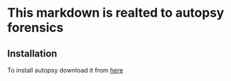 # This markdown is realted to autopsy forensics

## Installation
To install autopsy download it from [here](https://www.autopsy.com/download/)
